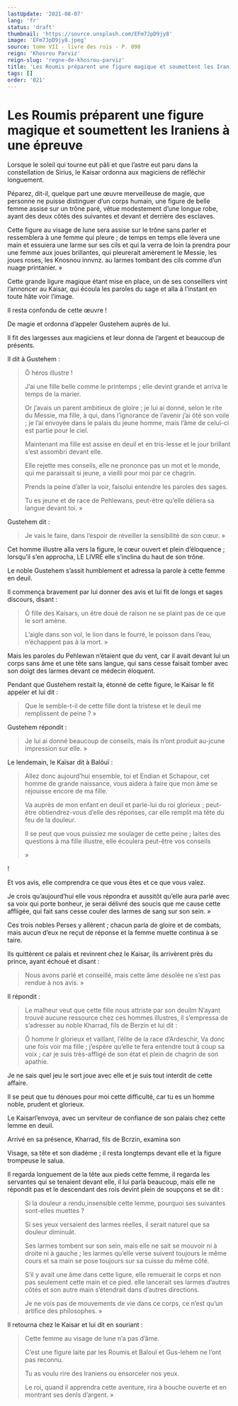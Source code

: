 ```yaml
---
lastUpdate: '2021-08-07'
lang: 'fr'
status: 'draft'
thumbnail: 'https://source.unsplash.com/EFm7JpD9jy8'
image: 'EFm7JpD9jy8.jpeg'
source: tome VII - livre des rois - P. 098
reign: 'Khosrou Parviz'
reign-slug: 'regne-de-khosrou-parviz'
title: 'Les Roumis préparent une figure magique et soumettent les Iraniens à une épreuve | Le Livre des Rois | Shâhnâmeh'
tags: []
order: '021'
---
```


<!-- LTeX: language=fr -->

# Les Roumis préparent une figure magique et soumettent les Iraniens à une épreuve

Lorsque le soleil qui tourne eut pâli et que l’astre eut paru dans la constellation de Sirius, le Kaisar ordonna aux magiciens de réfléchir longuement.

Péparez, dit-il, quelque part une œuvre merveilleuse de magie, que personne ne puisse distinguer d’un corps humain, une figure de belle femme assise sur un trône paré, vêtue modestement d’une longue robe, ayant des deux côtés des suivantes et devant et derrière des esclaves.

Cette figure au visage de lune sera assise sur le trône sans parler et ressemblera à une femme qui pleure ; de temps en temps elle lèvera une main et essuiera une larme sur ses cils et qui la verra de loin la prendra pour une femme aux joues brillantes, qui pleurerait amèrement le Messie, les joues roses, les Knosnou innvnz. au larmes tombant des cils comme d’un nuage printanier. »

Cette grande ligure magique étant mise en place, un de ses conseillers vint l’annoncer au Kaisar, qui écoula les paroles du sage et alla à l’instant en toute hâte voir l’image.

Il resta confondu de cette œuvre !

De magie et ordonna d’appeler Gustehem auprès de lui.

Il fit des largesses aux magiciens et leur donna de l’argent et beaucoup de présents.

Il dit à Gustehem :

> Ô héros illustre !
>
> J’ai une fille belle comme le printemps ; elle devint grande et arriva le temps de la marier.
>
> Or j’avais un parent ambitieux de gloire ; je lui ai donné, selon le rite du Messie, ma fille, à qui, dans l’ignorance de l’avenir j’ai ôté son voile ; je l’ai envoyée dans le palais du jeune homme, mais l’âme de celui-ci est partie pour le ciel.
>
> Maintenant ma fille est assise en deuil et en tris-lesse et le jour brillant s’est assombri devant elle.
>
> Elle rejette mes conseils, elle ne prononce pas un mot et le monde, qui me paraissait si jeune, a vieilli pour moi par ce chagrin.
>
> Prends la peine d’aller la voir, faisolui entendre les paroles des sages.
>
> Tu es jeune et de race de Pehlewans, peut-être qu’elle déliera sa langue devant toi. »

Gustehem dit :

> Je vais le faire, dans l’espoir de réveiller la sensibilité de son cœur. »

Cet homme illustre alla vers la figure, le cœur ouvert et plein d’éloquence ; lorsqu’il s’en approcha, LE LIVRÉ elle s’inclina du haut de son trône.

Le noble Gustehem s’assit humblement et adressa la parole à cette femme en deuil.

Il commença bravement par lui donner des avis et lui fit de longs et sages discours, disant :

> Ô fille des Kaisars, un être doué de raison ne se plaint pas de ce que le sort amène.
>
> L’aigle dans son vol, le lion dans le fourré, le poisson dans l’eau, n’échappent pas à la mort. »

Mais les paroles du Pehlewan n’étaient que du vent, car il avait devant lui un corps sans âme et une tête sans langue, qui sans cesse faisait tomber avec son doigt des larmes devant ce médecin éloquent.

Pendant que Gustehem restait la, étonné de cette figure, le Kaisar le fit appeler et lui dit :

> Que le semble-t-il de cette fille dont la tristese et le deuil me remplissent de peine ? »

Gustehem répondit :

> Je lui ai donné beaucoup de conseils, mais ils n’ont produit au-jcune impression sur elle. »

Le lendemain, le Kaïsar dit à Balôuï :

> Allez donc aujourd’hui ensemble, toi et Endian et Schapour, cet homme de grande naissance, vous aidera à faire que mon âme se réjouisse encore de ma fille.
>
> Va auprès de mon enfant en deuil et parle-lui du roi glorieux ; peut-être obtiendrez-vous d’elle des réponses, car elle remplit ma tête du feu de la douleur.
>
> Il se peut que vous puissiez me soulager de cette peine ; laites des questions à ma fille illustre, elle écoulera peut-être vos conseils
>
> »

!

Et vos avis, elle comprendra ce que vous êtes et ce que vous valez.

Je crois qu’aujourd’hui elle vous répondra et aussitôt qu’elle aura parlé avec sa voix qui porte bonheur, je serai délivré des soucis que me cause cette affligée, qui fait sans cesse couler des larmes de sang sur son sein. »

Ces trois nobles Perses y allèrent ; chacun parla de gloire et de combats, mais aucun d’eux ne reçut de réponse et la femme muette continua à se taire.

Ils quittèrent ce palais et revinrent chez le Kaisar, ils arrivèrent près du prince, ayant échoué et disant :

> Nous avons parlé et conseillé, mais cette âme désolée ne s’est pas rendue à nos avis. »

Il répondit :

> Le malheur veut que cette fille nous attriste par son deuilm N’ayant trouvé aucune ressource chez ces hommes illustres, il s’empressa de s’adresser au noble Kharrad, fils de Berzin et lui dit :

> Ô homme lr glorieux et vaillant, l’élite de la race d’Ardeschir, Va donc une fois voir ma fille ; j’espère qu’elle te fera entendre tout à coup sa voix ; car je suis très-affligé de son état et plein de chagrin de son apathie.

Je ne sais quel jeu le sort joue avec elle et je suis tout interdit de cette affaire.

Il se peut que tu dénoues pour moi cette difficulté, car tu es un homme noble, prudent et glorieux.

Le Kaisarl’envoya, avec un serviteur de confiance de son palais chez cette lemme en deuil.

Arrivé en sa présence, Kharrad, fils de Bcrzin, examina son

Visage, sa tête et son diadème ; il resta longtemps devant elle et la figure trompeuse le salua.

Il regarda longuement de la tête aux pieds cette femme, il regarda les servantes qui se tenaient devant elle, il lui parla beaucoup, mais elle ne répondit pas et le descendant des rois devint plein de soupçons et se dit :

> Si la douleur a rendu,insensible cette lemme, pourquoi ses suivantes sont-elles muettes ?
>
> Si ses yeux versaient des larmes réelles, il serait naturel que sa douleur diminuât.
>
> Ses larmes tombent sur son sein, mais elle ne sait se mouvoir ni à droite ni à gauche ; les larmes qu’elle verse suivent toujours le même cours et sa main se pose toujours sur sa cuisse du même côté.
>
> S’il y avait une âme dans cette ligure, elle remuerait le corps et non pas seulement cette main et ce pied. elle lancerait ses larmes d’autres côtés et son autre main s’étendrait dans d’autres directions.
>
> Je ne vois pas de mouvements de vie dans ce corps, ce n’est qu’un artifice des philosophes. »

Il retourna chez le Kaisar et lui dit en souriant :

> Cette femme au visage de lune n’a pas d’âme.
>
> C’est une figure laite par les Roumis et Balouï et Gus-lehem ne l’ont pas reconnu.
>
> Tu as voulu rire des Iraniens ou ensorceler nos yeux.
>
> Le roi, quand il apprendra cette aventure, rira à bouche ouverte et en montrant ses denls d’argent. »
